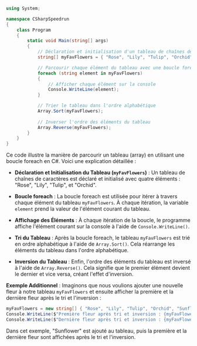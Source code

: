 ```csharp
using System;

namespace CSharpSpeedrun
{
    class Program
    {
        static void Main(string[] args)
        {
            // Déclaration et initialisation d'un tableau de chaînes de caractères
            string[] myFavFlowers = { "Rose", "Lily", "Tulip", "Orchid" };

            // Parcourir chaque élément du tableau avec une boucle foreach
            foreach (string element in myFavFlowers)
            {
                // Afficher chaque élément sur la console
                Console.WriteLine(element);
            }

            // Trier le tableau dans l'ordre alphabétique
            Array.Sort(myFavFlowers);
            
            // Inverser l'ordre des éléments du tableau
            Array.Reverse(myFavFlowers);
        }
    }
}
```

Ce code illustre la manière de parcourir un tableau (array) en utilisant une boucle foreach en C#. Voici une explication détaillée :

- **Déclaration et Initialisation du Tableau (`myFavFlowers`)** : Un tableau de chaînes de caractères est déclaré et initialisé avec quatre éléments : "Rose", "Lily", "Tulip", et "Orchid".

- **Boucle foreach** : La boucle foreach est utilisée pour itérer à travers chaque élément du tableau `myFavFlowers`. À chaque itération, la variable `element` prend la valeur de l'élément courant du tableau.

- **Affichage des Éléments** : À chaque itération de la boucle, le programme affiche l'élément courant sur la console à l'aide de `Console.WriteLine()`.

- **Tri du Tableau** : Après la boucle foreach, le tableau `myFavFlowers` est trié en ordre alphabétique à l'aide de `Array.Sort()`. Cela réarrange les éléments du tableau dans l'ordre alphabétique.

- **Inversion du Tableau** : Enfin, l'ordre des éléments du tableau est inversé à l'aide de `Array.Reverse()`. Cela signifie que le premier élément devient le dernier et vice versa, créant l'effet d'inversion.

**Exemple Additionnel** : Imaginons que nous voulions ajouter une nouvelle fleur à notre tableau `myFavFlowers` et ensuite afficher la première et la dernière fleur après le tri et l'inversion :

```csharp
myFavFlowers = new string[] { "Rose", "Lily", "Tulip", "Orchid", "Sunflower" };
Console.WriteLine($"Première fleur après tri et inversion : {myFavFlowers[0]}");
Console.WriteLine($"Dernière fleur après tri et inversion : {myFavFlowers[myFavFlowers.Length - 1]}");
```

Dans cet exemple, "Sunflower" est ajouté au tableau, puis la première et la dernière fleur sont affichées après le tri et l'inversion.